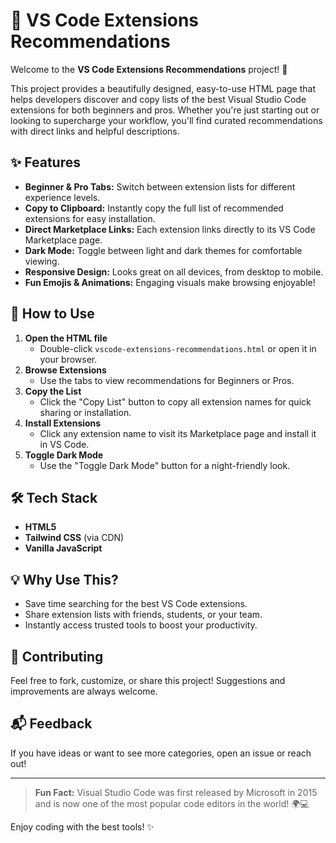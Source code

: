 # 🔌 VS Code Extensions Recommendations

Welcome to the **VS Code Extensions Recommendations** project! 🚀

This project provides a beautifully designed, easy-to-use HTML page that helps developers discover and copy lists of the best Visual Studio Code extensions for both beginners and pros. Whether you're just starting out or looking to supercharge your workflow, you'll find curated recommendations with direct links and helpful descriptions.

## ✨ Features

- **Beginner & Pro Tabs:** Switch between extension lists for different experience levels.
- **Copy to Clipboard:** Instantly copy the full list of recommended extensions for easy installation.
- **Direct Marketplace Links:** Each extension links directly to its VS Code Marketplace page.
- **Dark Mode:** Toggle between light and dark themes for comfortable viewing.
- **Responsive Design:** Looks great on all devices, from desktop to mobile.
- **Fun Emojis & Animations:** Engaging visuals make browsing enjoyable!

## 📄 How to Use

1. **Open the HTML file**
   - Double-click `vscode-extensions-recommendations.html` or open it in your browser.
2. **Browse Extensions**
   - Use the tabs to view recommendations for Beginners or Pros.
3. **Copy the List**
   - Click the "Copy List" button to copy all extension names for quick sharing or installation.
4. **Install Extensions**
   - Click any extension name to visit its Marketplace page and install it in VS Code.
5. **Toggle Dark Mode**
   - Use the "Toggle Dark Mode" button for a night-friendly look.

## 🛠️ Tech Stack
- **HTML5**
- **Tailwind CSS** (via CDN)
- **Vanilla JavaScript**

## 💡 Why Use This?
- Save time searching for the best VS Code extensions.
- Share extension lists with friends, students, or your team.
- Instantly access trusted tools to boost your productivity.

## 🤝 Contributing
Feel free to fork, customize, or share this project! Suggestions and improvements are always welcome.

## 📬 Feedback
If you have ideas or want to see more categories, open an issue or reach out!

---

> **Fun Fact:** Visual Studio Code was first released by Microsoft in 2015 and is now one of the most popular code editors in the world! 🌍💻

Enjoy coding with the best tools! ✨
